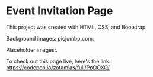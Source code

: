 # Event Invitation Page

This project was created with HTML, CSS, and Bootstrap.

Background images: picjumbo.com.

Placeholder images:.

To check out this page live, here's the link: https://codepen.io/zotamias/full/PpOOXO/

